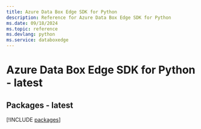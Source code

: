```yaml
---
title: Azure Data Box Edge SDK for Python
description: Reference for Azure Data Box Edge SDK for Python
ms.date: 09/18/2024
ms.topic: reference
ms.devlang: python
ms.service: databoxedge
---
```

# Azure Data Box Edge SDK for Python - latest
## Packages - latest
[!INCLUDE [packages](data-box-edge-index.md)]